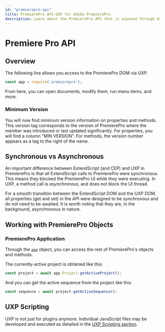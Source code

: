 ```yaml
---
id: "premierepro-api"
title: PremierePro API—UXP for Adobe PremierePro
description: Learn about the PremierePro API that is exposed through UXP for developers of plugins and scripts.
---
```


# Premiere Pro API

## Overview

The following line allows you access to the PremierePro DOM via UXP.

```javascript
const app = require('premierepro');
```

From here, you can open documents, modify them, run menu items, and more.

### Minimum Version

You will now find minimum version information on properties and methods.  This version tag corresponds to the version of PremierePro where the member was introduced or last updated significantly.
For properties, you will find a column "MIN VERSION".  For methods, the version number appears as a tag to the right of the name.

## Synchronous vs Asynchronous

An important difference between ExtendScript (and CEP) and UXP in PremierePro is that all ExtendScript calls to PremierePro were synchronous. This means they blocked the PremierePro UI while they were executing. In UXP, a method call is *asynchronous*, and does not block the UI thread.

For a smooth transition between the ExtendScript DOM and the UXP DOM, all properties (get and set) in the API were designed to be *synchronous* and do not need to be awaited. It is worth noting that they are, in the background, asynchronous in nature.

## Working with PremierePro Objects

### PremierePro Application

Through the [`app`](#overview) object, you can access the rest of PremierePro's objects and methods.

The currently-active project is obtained like this:

```javascript
const project = await app.Project.getActiveProject();
```

And you can get the active sequence from the project like this:

```javascript
const sequence = await project.getActiveSequence();
```

## UXP Scripting

UXP is not just for plugins anymore.  Individual JavaScript files may be developed and executed as detailed in the [UXP Scripting section](./media/uxpscripting).

